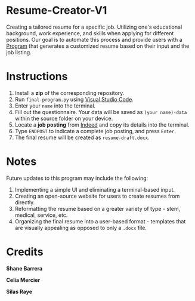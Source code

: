 # Resume-Creator-V1
Creating a tailored resume for a specific job. Utilizing one's educational background, work experience, and skills when applying for different positions. 
Our goal is to automate this process and provide users with a [Program](https://docs.google.com/document/d/1no8bt4Vl_ngE7u_FqTtYrcEvz9cRQZMV-iriTJQQ_Ic/edit?usp=sharing) that generates a customized resume based on their input and the job listing.
# Instructions
1. Install a **zip** of the corresponding repository.
2. Run `final-program.py` using [Visual Studio Code](https://code.visualstudio.com/).
3. Enter your `name` into the terminal.
4. Fill out the questionnaire. Your data will be saved as `(your name)-data` within the source folder on your device.
5. Locate a **job posting** from [Indeed](https://www.indeed.com/?aceid=&gclid=CjwKCAjw5remBhBiEiwAxL2M9-pnLuxL9aJPS8UisEOCIFVx20fqImSeTwzhiDEAoltwoHYOxmPq2RoCY1cQAvD_BwE&gclsrc=aw.ds) and copy its details into the terminal.
6. Type `ENDPOST` to indicate a complete job posting, and press `Enter`.
7. The final resume will be created as `resume-draft.docx`.
# Notes
Future updates to this program may include the following:
1. Implementing a simple UI and eliminating a terminal-based input.
2. Creating an open-source website for users to create resumes from directly.
3. Reformatting the resume based on a greater variety of type - stem, medical, service, etc.
4. Organizing the final resume into a user-based format - templates that are visually appealing as opposed to only a `.docx` file.
# Credits 
**Shane Barrera**

**Celia Mercier**

**Silas Raye**
